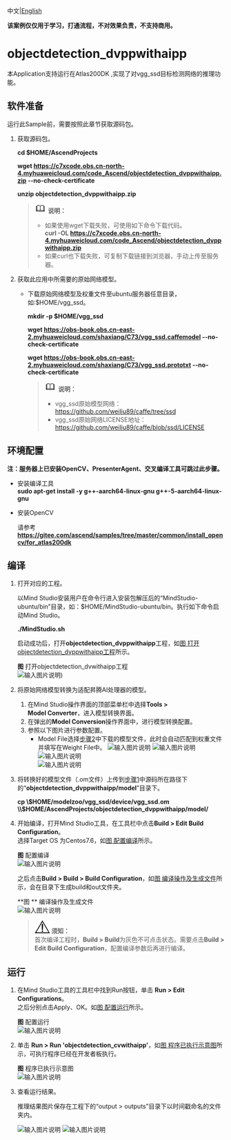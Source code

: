 中文|[English](README_EN.md)

**该案例仅仅用于学习，打通流程，不对效果负责，不支持商用。**

# objectdetection_dvppwithaipp <a name="ZH-CN_TOPIC_0232337690"></a>  


本Application支持运行在Atlas200DK  ,实现了对vgg_ssd目标检测网络的推理功能。 

## 软件准备<a name="zh-cn_topic_0219108795_section181111827718"></a>

运行此Sample前，需要按照此章节获取源码包。

1.  <a name="zh-cn_topic_0228757084_section8534138124114"></a>获取源码包。

    **cd $HOME/AscendProjects**  

    **wget https://c7xcode.obs.cn-north-4.myhuaweicloud.com/code_Ascend/objectdetection_dvppwithaipp.zip --no-check-certificate** 
              
    **unzip objectdetection_dvppwithaipp.zip**  
    
    >![](public_sys-resources/icon-note.gif) **说明：**   
    >- 如果使用wget下载失败，可使用如下命令下载代码。  
    **curl -OL https://c7xcode.obs.cn-north-4.myhuaweicloud.com/code_Ascend/objectdetection_dvppwithaipp.zip** 
    >- 如果curl也下载失败，可复制下载链接到浏览器，手动上传至服务器。
    
2.  <a name="zh-cn_topic_0219108795_li2074865610364"></a>获取此应用中所需要的原始网络模型。    
 
     -  下载原始网络模型及权重文件至ubuntu服务器任意目录，如:$HOME/vgg_ssd。

        **mkdir -p $HOME/vgg_ssd**

        **wget https://obs-book.obs.cn-east-2.myhuaweicloud.com/shaxiang/C73/vgg_ssd.caffemodel --no-check-certificate** 
 
        **wget https://obs-book.obs.cn-east-2.myhuaweicloud.com/shaxiang/C73/vgg_ssd.prototxt --no-check-certificate**

       
            
        >![](public_sys-resources/icon-note.gif) **说明：**   
        >- vgg_ssd原始模型网络： https://github.com/weiliu89/caffe/tree/ssd
        >- vgg_ssd原始网络LICENSE地址： https://github.com/weiliu89/caffe/blob/ssd/LICENSE
        



## 环境配置   

**注：服务器上已安装OpenCV、PresenterAgent、交叉编译工具可跳过此步骤。**   
      
- 安装编译工具  
  **sudo apt-get install -y g++\-aarch64-linux-gnu g++\-5-aarch64-linux-gnu** 

- 安装OpenCV 
      
    请参考 **https://gitee.com/ascend/samples/tree/master/common/install_opencv/for_atlas200dk**   
  

## 编译<a name="zh-cn_topic_0219108795_section3723145213347"></a>

1.  打开对应的工程。

    以Mind Studio安装用户在命令行进入安装包解压后的“MindStudio-ubuntu/bin”目录，如：$HOME/MindStudio-ubuntu/bin。执行如下命令启动Mind Studio。

    **./MindStudio.sh**

    启动成功后，打开**objectdetection_dvppwithaipp**工程，如[图 打开objectdetection_dvppwithaipp工程](#zh-cn_topic_0228461902_zh-cn_topic_0203223265_fig11106241192810)所示。

    **图**  打开objectdetection_dvwithaipp工程<a name="zh-cn_topic_0228461902_zh-cn_topic_0203223265_fig11106241192810"></a>  
    ![输入图片说明](https://images.gitee.com/uploads/images/2020/0930/091341_66f2e645_5395865.png "屏幕截图.png"))   

2.  将原始网络模型转换为适配昇腾AI处理器的模型。  

    1.  在Mind Studio操作界面的顶部菜单栏中选择**Tools \> Model Converter**，进入模型转换界面。
    2.  在弹出的**Model Conversion**操作界面中，进行模型转换配置。
    3.  参照以下图片进行参数配置。    
        -   Model File选择[步骤2](#zh-cn_topic_0219108795_li2074865610364)中下载的模型文件，此时会自动匹配到权重文件并填写在Weight File中。
    ![输入图片说明](https://images.gitee.com/uploads/images/2020/0930/091441_79c28dec_5395865.png "屏幕截图.png")
    ![输入图片说明](https://images.gitee.com/uploads/images/2020/0930/091509_8d38bd33_5395865.png "屏幕截图.png")
    ![输入图片说明](https://images.gitee.com/uploads/images/2020/0930/091607_18287bab_5395865.png "屏幕截图.png")   
    ![输入图片说明](https://images.gitee.com/uploads/images/2020/0930/091844_d1b4d78c_5395865.png "屏幕截图.png")

    
3.  将转换好的模型文件（.om文件）上传到[步骤1](#zh-cn_topic_0228757084_section8534138124114)中源码所在路径下的“**objectdetection_dvppwithaipp/model**”目录下。
    
     **cp \\$HOME/modelzoo/vgg_ssd/device/vgg_ssd.om \\$HOME/AscendProjects/objectdetection_dvppwithaipp/model/**  
  

4.  开始编译，打开Mind Studio工具，在工具栏中点击**Build \> Edit Build Configuration**。  
    选择Target OS 为Centos7.6，如[图 配置编译](#zh-cn_topic_0203223265_fig17414647130)所示。

    **图**  配置编译<a name="zh-cn_topic_0203223265_fig17414647130"></a>  
    ![输入图片说明](https://images.gitee.com/uploads/images/2020/0930/091907_b07b1f45_5395865.png "屏幕截图.png")
    
    之后点击**Build \> Build \> Build Configuration**，如[图 编译操作及生成文件](#zh-cn_topic_0203223265_fig1741464713019)所示，会在目录下生成build和out文件夹。

    **图 **  编译操作及生成文件<a name="zh-cn_topic_0203223265_fig1741464713019"></a>  
   ![输入图片说明](https://images.gitee.com/uploads/images/2020/0930/091924_db498ab3_5395865.png "屏幕截图.png")

    >![](public_sys-resources/icon-notice.gif) **须知：**   
    >首次编译工程时，**Build \> Build**为灰色不可点击状态。需要点击**Build \> Edit Build Configuration**，配置编译参数后再进行编译。  
## 运行<a name="zh-cn_topic_0219108795_section1620073406"></a>
1.  在Mind Studio工具的工具栏中找到Run按钮，单击  **Run \> Edit Configurations**。  
    之后分别点击Apply、OK。如[图 配置运行](#zh-cn_topic_0203223265_fig93931954162720)所示。   

    **图**  配置运行<a name="zh-cn_topic_0203223265_fig93931954162720"></a>   
   ![输入图片说明](https://images.gitee.com/uploads/images/2020/0930/092012_1436720b_5395865.png "屏幕截图.png")
 
2.  单击  **Run \> Run 'objectdetection_cvwithaipp'**，如[图 程序已执行示意图](#zh-cn_topic_0203223265_fig93931954162719)所示，可执行程序已经在开发者板执行。  

    **图**  程序已执行示意图<a name="zh-cn_topic_0203223265_fig93931954162719"></a>  
    ![输入图片说明](https://images.gitee.com/uploads/images/2020/0930/092034_9bd60b88_5395865.png "屏幕截图.png")

3.  查看运行结果。

    推理结果图片保存在工程下的“output \> outputs”目录下以时间戳命名的文件夹内。
 
    ![输入图片说明](https://images.gitee.com/uploads/images/2020/0919/110810_31c59ca0_5408865.png "屏幕截图.png")
    ![输入图片说明](https://images.gitee.com/uploads/images/2020/0919/110827_61600ed7_5408865.png "屏幕截图.png")

